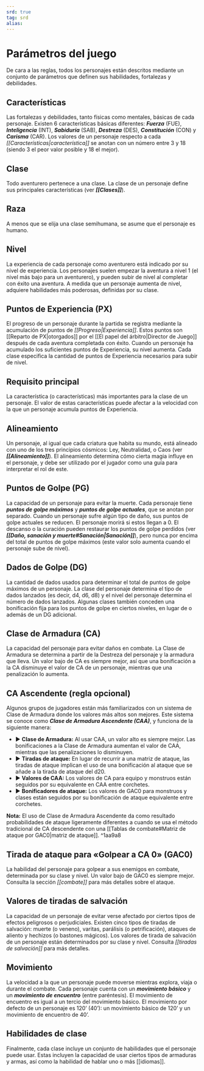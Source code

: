 ```yaml
---
srd: true
tag: srd
alias: 
---
```

# Parámetros del juego

De cara a las reglas, todos los personajes están descritos mediante un conjunto de parámetros que definen sus habilidades, fortalezas y debilidades.

## Características

Las fortalezas y debilidades, tanto físicas como mentales, básicas de cada personaje. Existen 6 características básicas diferentes: **_Fuerza_** (FUE), **_Inteligencia_** (INT), **_Sabiduría_** (SAB), **_Destreza_** (DES), **_Constitución_** (CON) y **_Carisma_** (CAR). Los valores de un personaje respecto a cada _[[Características|característica]]_ se anotan con un número entre 3 y 18 (siendo 3 el peor valor posible y 18 el mejor).

## Clase 

Todo aventurero pertenece a una clase. La clase de un personaje define sus principales características (ver **_[[Clases]]_**).

## Raza 

A menos que se elija una clase semihumana, se asume que el personaje es humano. 

## Nivel 

La experiencia de cada personaje como aventurero está indicado por su nivel de experiencia. Los personajes suelen empezar la aventura a nivel 1 (el nivel más bajo para un aventurero), y pueden subir de nivel al completar con éxito una aventura. A medida que un personaje aumenta de nivel, adquiere habilidades más poderosas, definidas por su clase.

## Puntos de Experiencia (PX) 

El progreso de un personaje durante la partida se registra mediante la acumulación de puntos de _[[Progreso|Experiencia]]_. Estos puntos son [[Reparto de PX|otorgados]] por el [[El papel del árbitro|Director de Juego]] después de cada aventura completada con éxito. Cuando un personaje ha acumulado los suficientes puntos de Experiencia, su nivel aumenta. Cada clase especifica la cantidad de puntos de Experiencia necesarios para subir de nivel. 

## Requisito principal 

La característica (o características) más importantes para la clase de un personaje. El valor de estas características puede afectar a la velocidad con la que un personaje acumula puntos de Experiencia. 

## Alineamiento 

Un personaje, al igual que cada criatura que habita su mundo, está alineado con uno de los tres principios cósmicos: Ley, Neutralidad, o Caos (ver **_[[Alineamiento]]_**). El alineamiento determina cómo cierta magia influye en el personaje, y debe ser utilizado por el jugador como una guía para interpretar el rol de este. 

## Puntos de Golpe (PG) 

La capacidad de un personaje para evitar la muerte. Cada personaje tiene **_puntos de golpe máximos_** y **_puntos de golpe actuales_**, que se anotan por separado. Cuando un personaje sufre algún tipo de daño, sus puntos de golpe actuales se reducen. El personaje morirá si estos llegan a 0. El descanso o la curación pueden restaurar los puntos de golpe perdidos (ver **_[[Daño, sanación y muerte#Sanación|Sanación]]_**), pero nunca por encima del total de puntos de golpe máximos (este valor solo aumenta cuando el personaje sube de nivel).

## Dados de Golpe (DG) 

La cantidad de dados usados para determinar el total de puntos de golpe máximos de un personaje. La clase del personaje determina el tipo de dados lanzados (es decir, d4, d6, d8) y el nivel del personaje determina el número de dados lanzados. Algunas clases también conceden una bonificación fija para los puntos de golpe en ciertos niveles, en lugar de o además de un DG adicional.

## Clase de Armadura (CA) 

La capacidad del personaje para evitar daños en combate. La Clase de Armadura se determina a partir de la Destreza del personaje y la armadura que lleva. Un valor bajo de CA es siempre mejor, así que una bonificación a la CA disminuye el valor de CA de un personaje, mientras que una penalización lo aumenta. 

## CA Ascendente (regla opcional)

Algunos grupos de jugadores están más familiarizados con un sistema de Clase de Armadura donde los valores más altos son mejores. Este sistema se conoce como **_Clase de Armadura Ascendente (CAA)_**, y funciona de la siguiente manera: 
 - ▶ **Clase de Armadura:** Al usar CAA, un valor alto es siempre mejor. Las bonificaciones a la Clase de Armadura aumentan el valor de CAA, mientras que las penalizaciones lo disminuyen. 
 - ▶ **Tiradas de ataque:** En lugar de recurrir a una matriz de ataque, las tiradas de ataque implican el uso de una bonificación al ataque que se añade a la tirada de ataque del d20. 
 - ▶ **Valores de CAA:** Los valores de CA para equipo y monstruos están seguidos por su equivalente en CAA entre corchetes. 
 - ▶ **Bonificadores de ataque:** Los valores de GAC0 para monstruos y clases están seguidos por su bonificación de ataque equivalente entre corchetes. 
 
 **Nota:** El uso de Clase de Armadura Ascendente da como resultado probabilidades de ataque ligeramente diferentes a cuando se usa el método tradicional de CA descendente con una [[Tablas de combate#Matriz de ataque por GAC0|matriz de ataque]].
^1aa9a8

## Tirada de ataque para «Golpear a CA 0» (GAC0) 

La habilidad del personaje para golpear a sus enemigos en combate, determinada por su clase y nivel. Un valor bajo de GAC0 es siempre mejor. Consulta la sección _[[combate]]_ para más detalles sobre el ataque. 

## Valores de tiradas de salvación 

La capacidad de un personaje de evitar verse afectado por ciertos tipos de efectos peligrosos o perjudiciales. Existen cinco tipos de tiradas de salvación: muerte (o veneno), varitas, parálisis (o petrificación), ataques de aliento y hechizos (o bastones mágicos). Los valores de tirada de salvación de un personaje están determinados por su clase y nivel. Consulta _[[tiradas de salvación]]_ para más detalles. 

## Movimiento 

La velocidad a la que un personaje puede moverse mientras explora, viaja o durante el combate. Cada personaje cuenta con un **_movimiento básico_** y un **_movimiento de encuentro_** (entre paréntesis). El movimiento de encuentro es igual a un tercio del movimiento básico. El movimiento por defecto de un personaje es 120’ (40’): un movimiento básico de 120’ y un movimiento de encuentro de 40’. 

## Habilidades de clase 

Finalmente, cada clase incluye un conjunto de habilidades que el personaje puede usar. Estas incluyen la capacidad de usar ciertos tipos de armaduras y armas, así como la habilidad de hablar uno o más [[idiomas]].